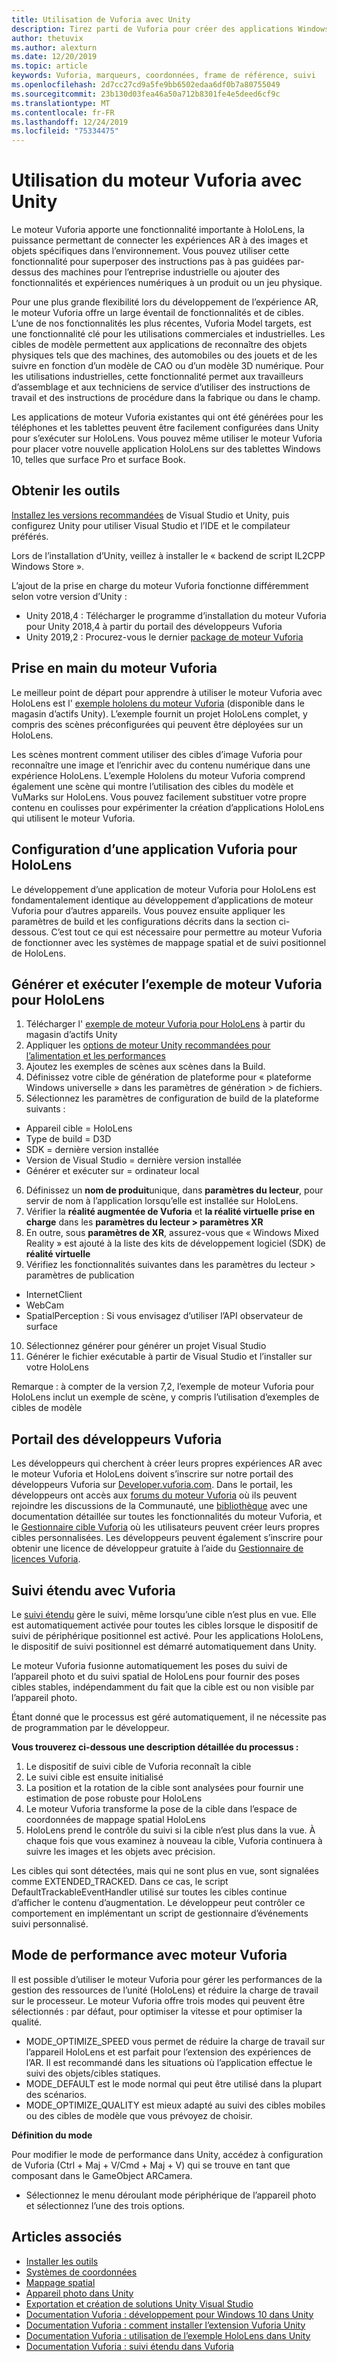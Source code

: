 ```yaml
---
title: Utilisation de Vuforia avec Unity
description: Tirez parti de Vuforia pour créer des applications Windows Mixed Reality dans Unity.
author: thetuvix
ms.author: alexturn
ms.date: 12/20/2019
ms.topic: article
keywords: Vuforia, marqueurs, coordonnées, frame de référence, suivi
ms.openlocfilehash: 2d7cc27cd9a5fe9bb6502edaa6df0b7a80755049
ms.sourcegitcommit: 23b130d03fea46a50a712b8301fe4e5deed6cf9c
ms.translationtype: MT
ms.contentlocale: fr-FR
ms.lasthandoff: 12/24/2019
ms.locfileid: "75334475"
---
```

# <a name="using-vuforia-engine-with-unity"></a>Utilisation du moteur Vuforia avec Unity

Le moteur Vuforia apporte une fonctionnalité importante à HoloLens, la puissance permettant de connecter les expériences AR à des images et objets spécifiques dans l’environnement. Vous pouvez utiliser cette fonctionnalité pour superposer des instructions pas à pas guidées par-dessus des machines pour l’entreprise industrielle ou ajouter des fonctionnalités et expériences numériques à un produit ou un jeu physique.

Pour une plus grande flexibilité lors du développement de l’expérience AR, le moteur Vuforia offre un large éventail de fonctionnalités et de cibles. L’une de nos fonctionnalités les plus récentes, Vuforia Model targets, est une fonctionnalité clé pour les utilisations commerciales et industrielles. Les cibles de modèle permettent aux applications de reconnaître des objets physiques tels que des machines, des automobiles ou des jouets et de les suivre en fonction d’un modèle de CAO ou d’un modèle 3D numérique. Pour les utilisations industrielles, cette fonctionnalité permet aux travailleurs d’assemblage et aux techniciens de service d’utiliser des instructions de travail et des instructions de procédure dans la fabrique ou dans le champ.

Les applications de moteur Vuforia existantes qui ont été générées pour les téléphones et les tablettes peuvent être facilement configurées dans Unity pour s’exécuter sur HoloLens. Vous pouvez même utiliser le moteur Vuforia pour placer votre nouvelle application HoloLens sur des tablettes Windows 10, telles que surface Pro et surface Book.


## <a name="get-the-tools"></a>Obtenir les outils

[Installez les versions recommandées](install-the-tools.md) de Visual Studio et Unity, puis configurez Unity pour utiliser Visual Studio et l’IDE et le compilateur préférés. 

Lors de l’installation d’Unity, veillez à installer le « backend de script IL2CPP Windows Store ».

L’ajout de la prise en charge du moteur Vuforia fonctionne différemment selon votre version d’Unity :
*   Unity 2018,4 : Télécharger le programme d’installation du moteur Vuforia pour Unity 2018,4 à partir du portail des développeurs Vuforia
*   Unity 2019,2 : Procurez-vous le dernier [package de moteur Vuforia](https://library.vuforia.com/content/vuforia-library/en/articles/Solution/vuforia-engine-package-hosting-for-unity.html) 

## <a name="getting-started-with-vuforia-engine"></a>Prise en main du moteur Vuforia

Le meilleur point de départ pour apprendre à utiliser le moteur Vuforia avec HoloLens est l' [exemple hololens du moteur Vuforia](https://assetstore.unity.com/packages/templates/packs/vuforia-hololens-sample-101553) (disponible dans le magasin d’actifs Unity). L’exemple fournit un projet HoloLens complet, y compris des scènes préconfigurées qui peuvent être déployées sur un HoloLens.

Les scènes montrent comment utiliser des cibles d’image Vuforia pour reconnaître une image et l’enrichir avec du contenu numérique dans une expérience HoloLens. L’exemple Hololens du moteur Vuforia comprend également une scène qui montre l’utilisation des cibles du modèle et VuMarks sur HoloLens. Vous pouvez facilement substituer votre propre contenu en coulisses pour expérimenter la création d’applications HoloLens qui utilisent le moteur Vuforia.



## <a name="configuring-a-vuforia-app-for-hololens"></a>Configuration d’une application Vuforia pour HoloLens

Le développement d’une application de moteur Vuforia pour HoloLens est fondamentalement identique au développement d’applications de moteur Vuforia pour d’autres appareils. Vous pouvez ensuite appliquer les paramètres de build et les configurations décrits dans la section ci-dessous. C’est tout ce qui est nécessaire pour permettre au moteur Vuforia de fonctionner avec les systèmes de mappage spatial et de suivi positionnel de HoloLens.

## <a name="build-and-run-the-vuforia-engine-sample-for-hololens"></a>Générer et exécuter l’exemple de moteur Vuforia pour HoloLens
1.  Télécharger l' [exemple de moteur Vuforia pour HoloLens](https://assetstore.unity.com/packages/templates/packs/vuforia-hololens-sample-101553) à partir du magasin d’actifs Unity
2.  Appliquer les [options de moteur Unity recommandées pour l’alimentation et les performances](performance-recommendations-for-unity.md)
3.  Ajoutez les exemples de scènes aux scènes dans la Build.
4.  Définissez votre cible de génération de plateforme pour « plateforme Windows universelle » dans les paramètres de génération > de fichiers.
5.  Sélectionnez les paramètres de configuration de build de la plateforme suivants : 
   * Appareil cible = HoloLens
   * Type de build = D3D
   * SDK = dernière version installée
   * Version de Visual Studio = dernière version installée
   * Générer et exécuter sur = ordinateur local
6.  Définissez un **nom de produit**unique, dans **paramètres du lecteur**, pour servir de nom à l’application lorsqu’elle est installée sur HoloLens.
7.  Vérifier la **réalité augmentée de Vuforia** et **la réalité virtuelle prise en charge** dans les **paramètres du lecteur > paramètres XR**
8.  En outre, sous **paramètres de XR**, assurez-vous que « Windows Mixed Reality » est ajouté à la liste des kits de développement logiciel (SDK) de **réalité virtuelle**
9.  Vérifiez les fonctionnalités suivantes dans les paramètres du lecteur > paramètres de publication 
   * InternetClient
   * WebCam
   * SpatialPerception : Si vous envisagez d’utiliser l’API observateur de surface
10. Sélectionnez générer pour générer un projet Visual Studio
11. Générer le fichier exécutable à partir de Visual Studio et l’installer sur votre HoloLens

Remarque : à compter de la version 7,2, l’exemple de moteur Vuforia pour HoloLens inclut un exemple de scène, y compris l’utilisation d’exemples de cibles de modèle

## <a name="the-vuforia-developer-portal"></a>Portail des développeurs Vuforia

Les développeurs qui cherchent à créer leurs propres expériences AR avec le moteur Vuforia et HoloLens doivent s’inscrire sur notre portail des développeurs Vuforia sur [Developer.vuforia.com](https://developer.vuforia.com/). Dans le portail, les développeurs ont accès aux [forums du moteur Vuforia](https://developer.vuforia.com/forum) où ils peuvent rejoindre les discussions de la Communauté, une [bibliothèque](https://library.vuforia.com/) avec une documentation détaillée sur toutes les fonctionnalités du moteur Vuforia, et le [Gestionnaire cible Vuforia](https://developer.vuforia.com/target-manager) où les utilisateurs peuvent créer leurs propres cibles personnalisées. Les développeurs peuvent également s’inscrire pour obtenir une licence de développeur gratuite à l’aide du [Gestionnaire de licences Vuforia](https://developer.vuforia.com/license-manager).

## <a name="extended-tracking-with-vuforia"></a>Suivi étendu avec Vuforia

Le [suivi étendu](https://library.vuforia.com/articles/Training/Extended-Tracking) gère le suivi, même lorsqu’une cible n’est plus en vue. Elle est automatiquement activée pour toutes les cibles lorsque le dispositif de suivi de périphérique positionnel est activé. Pour les applications HoloLens, le dispositif de suivi positionnel est démarré automatiquement dans Unity.

Le moteur Vuforia fusionne automatiquement les poses du suivi de l’appareil photo et du suivi spatial de HoloLens pour fournir des poses cibles stables, indépendamment du fait que la cible est ou non visible par l’appareil photo.

Étant donné que le processus est géré automatiquement, il ne nécessite pas de programmation par le développeur.


**Vous trouverez ci-dessous une description détaillée du processus :**
1. Le dispositif de suivi cible de Vuforia reconnaît la cible
2. Le suivi cible est ensuite initialisé
3. La position et la rotation de la cible sont analysées pour fournir une estimation de pose robuste pour HoloLens
4. Le moteur Vuforia transforme la pose de la cible dans l’espace de coordonnées de mappage spatial HoloLens
5. HoloLens prend le contrôle du suivi si la cible n’est plus dans la vue. À chaque fois que vous examinez à nouveau la cible, Vuforia continuera à suivre les images et les objets avec précision.

Les cibles qui sont détectées, mais qui ne sont plus en vue, sont signalées comme EXTENDED_TRACKED. Dans ce cas, le script DefaultTrackableEventHandler utilisé sur toutes les cibles continue d’afficher le contenu d’augmentation. Le développeur peut contrôler ce comportement en implémentant un script de gestionnaire d’événements suivi personnalisé.


## <a name="performance-mode-with-vuforia-engine"></a>Mode de performance avec moteur Vuforia 

Il est possible d’utiliser le moteur Vuforia pour gérer les performances de la gestion des ressources de l’unité (HoloLens) et réduire la charge de travail sur le processeur. Le moteur Vuforia offre trois modes qui peuvent être sélectionnés : par défaut, pour optimiser la vitesse et pour optimiser la qualité. 

*   MODE_OPTIMIZE_SPEED vous permet de réduire la charge de travail sur l’appareil HoloLens et est parfait pour l’extension des expériences de l’AR. Il est recommandé dans les situations où l’application effectue le suivi des objets/cibles statiques.
*   MODE_DEFAULT est le mode normal qui peut être utilisé dans la plupart des scénarios.
*   MODE_OPTIMIZE_QUALITY est mieux adapté au suivi des cibles mobiles ou des cibles de modèle que vous prévoyez de choisir.

**Définition du mode**

Pour modifier le mode de performance dans Unity, accédez à configuration de Vuforia (Ctrl + Maj + V/Cmd + Maj + V) qui se trouve en tant que composant dans le GameObject ARCamera. 
*   Sélectionnez le menu déroulant mode périphérique de l’appareil photo et sélectionnez l’une des trois options.


## <a name="see-also"></a>Articles associés
* [Installer les outils](install-the-tools.md)
* [Systèmes de coordonnées](coordinate-systems.md)
* [Mappage spatial](spatial-mapping.md)
* [Appareil photo dans Unity](camera-in-unity.md)
* [Exportation et création de solutions Unity Visual Studio](exporting-and-building-a-unity-visual-studio-solution.md)
* [Documentation Vuforia : développement pour Windows 10 dans Unity](https://library.vuforia.com/articles/Solution/Developing-for-Windows-10-in-Unity)
* [Documentation Vuforia : comment installer l’extension Vuforia Unity](https://library.vuforia.com/articles/Solution/Installing-the-Unity-Extension)
* [Documentation Vuforia : utilisation de l’exemple HoloLens dans Unity](https://library.vuforia.com/articles/Solution/Working-with-the-HoloLens-sample-in-Unity)
* [Documentation Vuforia : suivi étendu dans Vuforia](https://library.vuforia.com/articles/Training/Extended-Tracking)

